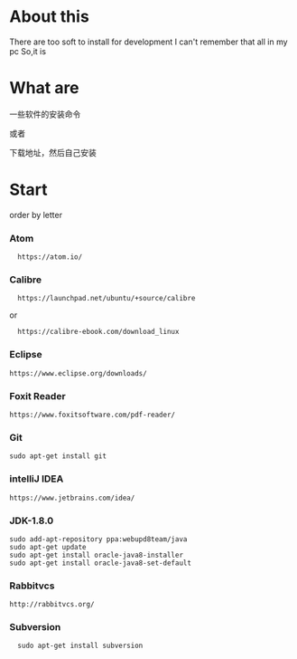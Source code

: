 # About this
  There are too soft to install for development
  I can't remember that all in my pc
  So,it is

# What are

  一些软件的安装命令

  或者

  下载地址，然后自己安装

# Start

order by letter

### Atom
      https://atom.io/

###  Calibre

      https://launchpad.net/ubuntu/+source/calibre

  or

      https://calibre-ebook.com/download_linux

### Eclipse

    https://www.eclipse.org/downloads/

### Foxit Reader

    https://www.foxitsoftware.com/pdf-reader/

### Git

    sudo apt-get install git


### intelliJ IDEA

    https://www.jetbrains.com/idea/

### JDK-1.8.0

    sudo add-apt-repository ppa:webupd8team/java
    sudo apt-get update
    sudo apt-get install oracle-java8-installer
    sudo apt-get install oracle-java8-set-default

###   Rabbitvcs

    http://rabbitvcs.org/

### Subversion

      sudo apt-get install subversion
